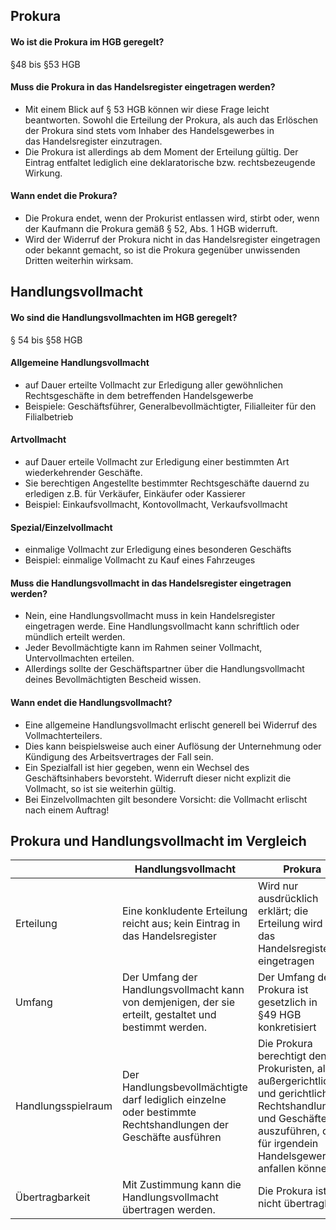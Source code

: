 ## Prokura
#### Wo ist die Prokura im HGB geregelt?
§48 bis §53 HGB

#### Muss die Prokura in das Handelsregister eingetragen werden?
- Mit einem Blick auf § 53 HGB können wir diese Frage leicht beantworten. Sowohl die Erteilung der Prokura, als auch das Erlöschen der Prokura sind stets vom Inhaber des Handelsgewerbes in das Handelsregister einzutragen.
- Die Prokura ist allerdings ab dem Moment der Erteilung gültig. Der Eintrag entfaltet lediglich eine deklaratorische bzw. rechtsbezeugende Wirkung.

#### Wann endet die Prokura?
- Die Prokura endet, wenn der Prokurist entlassen wird, stirbt oder, wenn der Kaufmann die Prokura gemäß § 52, Abs. 1 HGB widerruft.
- Wird der Widerruf der Prokura nicht in das Handelsregister eingetragen oder bekannt gemacht, so ist die Prokura gegenüber unwissenden Dritten weiterhin wirksam.

## Handlungsvollmacht

#### Wo sind die Handlungsvollmachten im HGB geregelt?
§ 54 bis §58 HGB

#### Allgemeine Handlungsvollmacht
- auf Dauer erteilte Vollmacht zur Erledigung aller gewöhnlichen Rechtsgeschäfte in dem betreffenden Handelsgewerbe
- Beispiele: Geschäftsführer, Generalbevollmächtigter, Filialleiter für den Filialbetrieb

#### Artvollmacht
- auf Dauer erteile Vollmacht zur Erledigung einer bestimmten Art wiederkehrender Geschäfte.
- Sie berechtigen Angestellte bestimmter Rechtsgeschäfte dauernd zu erledigen z.B. für Verkäufer, Einkäufer oder Kassierer
- Beispiel: Einkaufsvollmacht, Kontovollmacht, Verkaufsvollmacht

#### Spezial/Einzelvollmacht
- einmalige Vollmacht zur Erledigung eines besonderen Geschäfts
- Beispiel: einmalige Vollmacht zu Kauf eines Fahrzeuges

#### Muss die Handlungsvollmacht in das Handelsregister eingetragen werden?
- Nein, eine Handlungsvollmacht muss in kein Handelsregister eingetragen werde. Eine Handlungsvollmacht kann schriftlich oder mündlich erteilt werden.
- Jeder Bevollmächtigte kann im Rahmen seiner Vollmacht, Untervollmachten erteilen. 
- Allerdings sollte der Geschäftspartner über die Handlungsvollmacht deines Bevollmächtigten Bescheid wissen.

#### Wann endet die Handlungsvollmacht?
- Eine allgemeine Handlungsvollmacht erlischt generell bei Widerruf des Vollmachterteilers.
- Dies kann beispielsweise auch einer Auflösung der Unternehmung oder Kündigung des Arbeitsvertrages der Fall sein.
- Ein Spezialfall ist hier gegeben, wenn ein Wechsel des Geschäftsinhabers bevorsteht. Widerruft dieser nicht explizit die Vollmacht, so ist sie weiterhin gültig.
- Bei Einzelvollmachten gilt besondere Vorsicht: die Vollmacht erlischt nach einem Auftrag!
## Prokura und Handlungsvollmacht im Vergleich

|                    | Handlungsvollmacht                                                                                           | Prokura                                                                                                                                                                              |
| ------------------ | ------------------------------------------------------------------------------------------------------------ | ------------------------------------------------------------------------------------------------------------------------------------------------------------------------------------ |
| Erteilung          | Eine konkludente Erteilung reicht aus; kein Eintrag in das Handelsregister                                   | Wird nur ausdrücklich erklärt; die Erteilung wird in das Handelsregister eingetragen                                                                                                 |
| Umfang             | Der Umfang der Handlungsvollmacht kann von demjenigen, der sie erteilt, gestaltet und bestimmt werden.       | Der Umfang der Prokura ist gesetzlich in<br>§49 HGB konkretisiert                                                                                                                    |
| Handlungsspielraum | Der Handlungsbevollmächtigte darf lediglich einzelne oder bestimmte Rechtshandlungen der Geschäfte ausführen | Die Prokura berechtigt den Prokuristen, alle<br>außergerichtlichen und gerichtlichen Rechtshandlungen und Geschäfte auszuführen, die<br>für irgendein Handelsgewerbe anfallen können |
| Übertragbarkeit    | Mit Zustimmung kann die Handlungsvollmacht übertragen werden.                                                | Die Prokura ist nicht übertragbar.                                                                                                                                                   |
